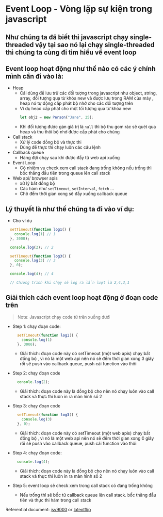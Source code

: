 # Event Loop - Vòng lặp sự kiện trong javascript

## Như chúng ta đã biết thì javascript chạy single-threaded vậy tại sao nó lại chạy single-threaded thì chúng ta cùng đi tìm hiểu về event loop

## Event loop hoạt động như thế nào có các ý chính mình cần đi vào là:

- Heap
  - Cái dùng để lưu trữ các đối tượng trong javascript như object, string, array, đối tượng qua từ khóa new và được lưu trong RAM của máy , heap nó tự động cấp phát bộ nhớ cho các đối tượng trên
  - Ví dụ head cấp phát cho một tối tượng qua từ khóa new
    ```js
    let obj2 = new Person("Jane", 25);
    ```
  - Khi đối tượng được gán giá trị là `null` thì bộ thu gom rác sẽ quét qua heap và thu thôi bộ nhớ được cấp phát cho chúng
- Call stack
  - Xử lý code đồng bộ và thực thi
  - Dùng để thực thi chạy luôn các câu lệnh
- Callback queue
  - Hàng đợi chạy sau khi được đẩy từ web api xuống
- Event Loop
  - Có nhiệm vụ check xem call stack đang trống không nếu trống thì bốc thằng đầu tiên trong queue lên call stack
- Web api/ browser apis
  - xử lý bất đồng bộ
  - Các hàm như `setTimeout`, `setInterval`, `fetch` ...
  - Chờ đếm thời gian xong sẽ đẩy xuống callback queue

 ## Lý thuyết là như thế chúng ta đi vào ví dụ:
 - Cho ví dụ
```js
  setTimeout(function log1() {
    console.log(1) // 1
  }, 3000);

  console.log(2); // 2

  setTimeout(function log3() {
    console.log(3) // 3
  }, 0);

  console.log(4); // 4

  // Chương trình khi chạy sẽ log ra lần lượt là 2,4,3,1
```

## Giải thích cách event loop hoạt động ở đoạn code trên
> Note: Javascript chạy code từ trên xuống dưới


- Step 1: chạy đoạn code:
  ```js
    setTimeout(function log1() {
      console.log(1)
    }, 3000);
  ```
  - Giải thích: đoạn code này có setTimeout (một web apis) chạy bất đồng bộ , vì nó là một web api nên nó sẽ đếm thời gian xong 3 giây rồi sẽ push vào callback queue, push cái function vào thôi
- Step 2: chạy đoạn code
  ```js
    console.log(2);
  ```
  - Giải thích: đoạn code này là đồng bộ cho nên nó chạy luôn vào call stack và thực thi luôn in ra màn hình số 2

- Step 3: chạy đoạn code

  ```js
    setTimeout(function log3() {
      console.log(3)
    }, 0);
  ```

  - Giải thích: đoạn code này có setTimeout (một web apis) chạy bất đồng bộ , vì nó là một web api nên nó sẽ đếm thời gian xong 0 giây rồi sẽ push vào callback queue, push cái function vào thôi

- Step 4: chạy đoạn code:
  ```js
    console.log(4);
  ```
  - Giải thích: đoạn code này là đồng bộ cho nên nó chạy luôn vào call stack và thực thi luôn in ra màn hình số 2
- Step 5: event loop sẽ check xem trong call stack có đang trống không
  - Nếu trống thì sẽ bốc từ callback queue lên call stack. bốc thằng đầu tiên và thực thi hàm trong call stack

Referential document: [jsv9000](https://www.jsv9000.app/) or [latentflip](http://latentflip.com/loupe/)
